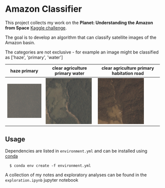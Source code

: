 # Amazon Classifier

This project collects my work on the **Planet: Understanding the Amazon from Space** [Kaggle challenge](https://www.kaggle.com/c/planet-understanding-the-amazon-from-space).

The goal is to develop an algorithm that can classify satellite images of the Amazon basin.

The categories are not exclusive - for example an image might be classified as ['haze', 'primary', 'water']


| haze primary                    | clear agriculture primary water | clear agriculture primary habitation road |
|--------------------------------|---------------------------------|------------------------------------------|
|![](./sample_images/train_0.png)| ![](./sample_images/train_1.png)| ![](./sample_images/train_4.png)         |

## Usage

Dependencies are listed in `environment.yml` and can be installed using [conda](https://conda.io/docs/index.html)

      $ conda env create -f environment.yml

A collection of my notes and exploratory analyses can be found in the `exploration.ipynb` jupyter notebook
